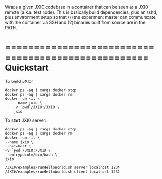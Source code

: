 Wraps a given JXIO codebase in a container that can be seen as a JXIO remote (a.k.a. test node). This is basically build dependencies, plus an sshd, plus environment setup so that (1) the experiment master can communicate with the container via SSH and (2) binaries built from source are in the PATH.

===================================================
Quickstart
===================================================

To build JXIO:

    docker ps -aq | xargs docker stop
    docker ps -aq | xargs docker rm
    docker run -it \
        --name jxio \
        -v `pwd`/JXIO:/JXIO \
        jxio
    
To start JXIO server:

    docker ps -aq | xargs docker stop
    docker ps -aq | xargs docker rm
    docker run -it \
    --name jxio \
    --net=host \
    -v `pwd`/JXIO:/JXIO \
    --entrypoint=/bin/bash \
    jxio

    /JXIO/examples/runHelloWorld.sh server localhost 1234
    /JXIO/examples/runHelloWorld.sh client localhost 1234 

